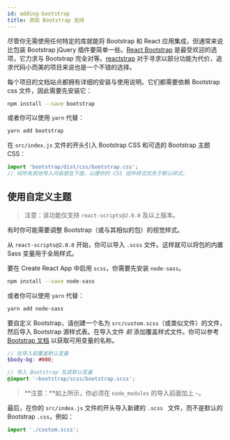 ```yaml
---
id: adding-bootstrap
title: 添加 Bootstrap 支持
---
```


尽管你无需使用任何特定的库就能将 Bootstrap 和 React 应用集成，但通常来说比包装 Bootstrap jQuery 插件要简单一些。[React Bootstrap](https://react-bootstrap.netlify.com/) 是最受欢迎的选项，它力求与 Bootstrap 完全对等。[reactstrap](https://reactstrap.github.io/) 对于寻求以部分功能为代价，追求代码小而美的项目来说也是一个不错的选择。

每个项目的文档站点都拥有详细的安装与使用说明。它们都需要依赖 Bootstrap css 文件，因此需要先安装它：

```sh
npm install --save bootstrap
```

或者你可以使用 `yarn` 代替：

```sh
yarn add bootstrap
```

在 `src/index.js` 文件的开头引入 Bootstrap CSS 和可选的 Bootstrap 主题 CSS：

```js
import 'bootstrap/dist/css/bootstrap.css';
// 将所有其他导入内容放在下面，以便你的 CSS 组件样式优先于默认样式。
```

## 使用自定义主题

> 注意：该功能仅支持 `react-scripts@2.0.0` 及以上版本。

有时你可能需要调整 Bootstrap（或与其相似的包）的视觉样式。

从 `react-scripts@2.0.0` 开始，你可以导入 `.scss` 文件。这样就可以将包的内置 Sass 变量用于全局样式。

要在 Create React App 中启用 `scss`，你需要先安装 `node-sass`。

```sh
npm install --save node-sass
```

或者你可以使用 `yarn` 代替：

```sh
yarn add node-sass
```

要自定义 Bootstrap，请创建一个名为 `src/custom.scss`（或类似文件）的文件，然后导入 Bootstrap 源样式表。在导入文件 _前_ 添加覆盖样式文件。你可以参考[Bootstrap 文档](https://getbootstrap.com/docs/4.1/getting-started/theming/#css-variables) 以获取可用变量的名称。

```scss
// 在导入前覆盖默认变量
$body-bg: #000;

// 导入 Bootstrap 及其默认变量
@import '~bootstrap/scss/bootstrap.scss';
```

> **注意：**如上所示，你必须在 `node_modules` 的导入前面加上 `~`。

最后，在你的 `src/index.js` 文件的开头导入新建的 `.scss ` 文件，而不是默认的 Bootstrap `.css`，例如：

```javascript
import './custom.scss';
```
